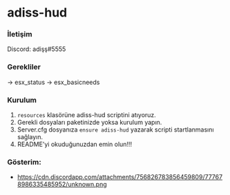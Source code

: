 # adiss-hud

### İletişim
Discord: adişş#5555


### Gerekliler
-> esx_status
-> esx_basicneeds

### Kurulum
1) `resources` klasörüne adiss-hud scriptini atıyoruz.
2) Gerekli dosyaları paketinizde yoksa kurulum yapın.
3) Server.cfg dosyanıza `ensure adiss-hud` yazarak scripti startlanmasını sağlayın.
4) README'yi okuduğunuzdan emin olun!!!

### Gösterim:
- https://cdn.discordapp.com/attachments/756826783856459809/777678986335485952/unknown.png



